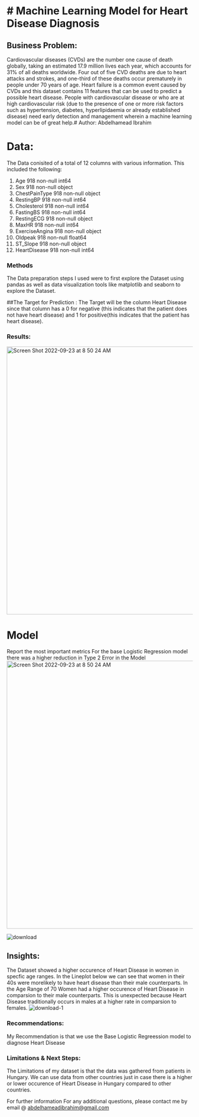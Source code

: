 # #  Machine Learning Model for Heart Disease Diagnosis
## Business Problem:
Cardiovascular diseases (CVDs) are the number one cause of death globally, taking an estimated 17.9 million lives each year, which accounts for 31% of all deaths worldwide. Four out of five CVD deaths are due to heart attacks and strokes, and one-third of these deaths occur prematurely in people under 70 years of age. Heart failure is a common event caused by CVDs and this dataset contains 11 features that can be used to predict a possible heart disease.
People with cardiovascular disease or who are at high cardiovascular risk (due to the presence of one or more risk factors such as hypertension, diabetes, hyperlipidaemia or already established disease) need early detection and management wherein a machine learning model can be of great help.# Author: Abdelhamead Ibrahim

# Data:

The Data conisited of a total of 12 columns with various information. This included the following: 

1. Age  918 non-null    int64  
2. Sex 918 non-null    object 
3. ChestPainType   918 non-null    object
4. RestingBP       918 non-null    int64  
5. Cholesterol     918 non-null    int64  
6. FastingBS       918 non-null    int64
7. RestingECG      918 non-null    object
8. MaxHR          918 non-null    int64
9. ExerciseAngina  918 non-null    object
10. Oldpeak         918 non-null    float64
11. ST_Slope        918 non-null    object 
12. HeartDisease    918 non-null    int64

### Methods
The Data preparation steps I used were to first explore the Dataset using pandas as well as data visualization tools like matplotlib and seaborn to explore the Dataset. 

##The Target for Prediction : 
The Target will be the column Heart Disease since that column has a 0 for negative (this indicates that the patient does not have heart disease) and 1 for positive(this indicates that the patient has heart disease).

### Results:


<img width="723" alt="Screen Shot 2022-09-23 at 8 50 24 AM" src="https://user-images.githubusercontent.com/4527669/192002277-f2014a18-2e8f-48ca-a003-4b701e26a146.png">





# Model

Report the most important metrics
For the base Logistic Regression model there was a higher reduction in Type 2 Error in the Model 
<img width="723" alt="Screen Shot 2022-09-23 at 8 50 24 AM" src="https://user-images.githubusercontent.com/4527669/192002324-c2dbae59-3ad8-4205-b177-1a9e286f1d96.png">

![download](https://user-images.githubusercontent.com/4527669/192002226-9d70f034-8156-45ae-ae9e-ea735eebcb57.png)

## Insights:
The Dataset showed a higher occurence of Heart Disease in women in specfic age ranges. In the Lineplot below we can see that women in their 40s were morelikely to have heart disease than their male counterparts. In the Age Range of 70 Women had a higher occurence of Heart Disease in comparsion to their male counterparts. This is unexpected because Heart Disease traditionally occurs in males at a higher rate in comparsion to females. 
![download-1](https://user-images.githubusercontent.com/4527669/193187071-14996417-0d1d-48d3-8027-da4f7d9a9931.png)

### Recommendations:
My Recommendation is that we use the Base Logistic Regreession model to diagnose Heart Disease 

### Limitations & Next Steps:
The Limitations of my dataset is that the data was gathered from patients in Hungary. We can use data from other countries just in case there is a higher or lower occurence of Heart Disease in Hungary compared to other countries. 

For further information
For any additional questions, please contact me by email @ abdelhameadibrahim@gmail.com 
